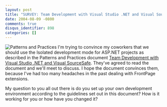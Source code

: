 ```yaml
---
layout: post
title: "SURVEY: Team Development with Visual Studio .NET and Visual SourceSafe"
date: 2004-08-09 -0800
comments: true
disqus_identifier: 898
categories: []
---
```

![Patterns and Practices](/images/patternspractices.gif) I'm trying to
convince my coworkers that we should use the Isolated development mode
for ASP.NET projects as described in the Patterns and Practices document
[Team Development with Visual Studio .NET and Visual
SourceSafe](http://msdn.microsoft.com/library/default.asp?url=/library/en-us/dnbda/html/tdlg_rm.asp).
They've agreed to read the document and we'll meet to discuss. I hope
the document convinces them, because I've had too many headaches in the
past dealing with FrontPage extensions.

My question to you all out there is do you set up your own development
environment according to the guidelines set out in this document? How is
it working for you or how have you changed it?

